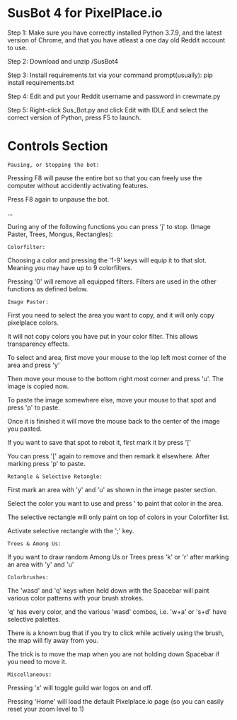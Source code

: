 # SusBot 4 for PixelPlace.io

Step 1: Make sure you have correctly installed Python 3.7.9, and the latest version of Chrome, and that you have atleast a one day old Reddit account to use.

Step 2: Download and unzip /SusBot4

Step 3: Install requirements.txt via your command prompt(usually): pip install requirements.txt

Step 4: Edit and put your Reddit username and password in crewmate.py

Step 5: Right-click Sus_Bot.py and click Edit with IDLE and select the correct version of Python, press F5 to launch.

# Controls Section

    Pausing, or Stopping the bot:
    
  Pressing F8 will pause the entire bot so that you can freely use the computer without accidently activating features.
  
  Press F8 again to unpause the bot.
  
  ...

  During any of the following functions you can press 'j' to stop.  (Image Paster, Trees, Mongus, Rectangles):

    Colorfilter:

  Choosing a color and pressing the '1-9' keys will equip it to that slot. Meaning you may have up to 9 colorfilters.
  
  Pressing '0' will remove all equipped filters. Filters are used in the other functions as defined below.

    Image Paster:

  First you need to select the area you want to copy, and it will only copy pixelplace colors.
  
  It will not copy colors you have put in your color filter. This allows transparency effects.
  
  To select and area, first move your mouse to the lop left most corner of the area and press 'y'
  
  Then move your mouse to the bottom right most corner and press 'u'. The image is copied now.
  
  To paste the image somewhere else, move your mouse to that spot and press 'p' to paste.
  
  Once it is finished it will move the mouse back to the center of the image you pasted.
  
  If you want to save that spot to rebot it, first mark it by press '[' 
  
  You can press '[' again to remove and then remark it elsewhere. After marking press 'p' to paste.
  
    Retangle & Selective Retangle:

  First mark an area with 'y' and 'u' as shown in the image paster section. 
  
  Select the color you want to use and press ' to paint that color in the area.
  
  The selective rectangle will only paint on top of colors in your Colorfilter list.
  
  Activate selective rectangle with the ';' key.
  
    Trees & Among Us:
  
  If you want to draw random Among Us or Trees press 'k' or 'r' after marking an area with 'y' and 'u'
  
    Colorbrushes:
  
  The 'wasd' and 'q' keys when held down with the Spacebar will paint various color patterns with your brush strokes.
  
  'q' has every color, and the various 'wasd' combos, i.e. 'w+a' or 's+d' have selective palettes.
  
  There is a known bug that if you try to click while actively using the brush, the map will fly away from you.
  
  The trick is to move the map when you are not holding down Spacebar if you need to move it.
  
    Miscellaneous:
  
  Pressing 'x' will toggle guild war logos on and off.
  
  Pressing 'Home' will load the default Pixelplace.io page (so you can easily reset your zoom level to 1)
 
